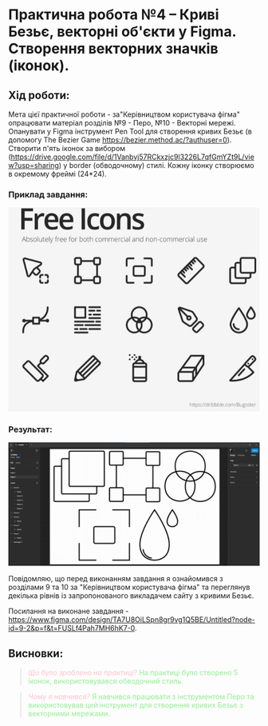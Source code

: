 # Практична робота №4 – Криві Безьє, векторні об'єкти  у Figma. Створення векторних значків (іконок).

## Хід роботи:
Мета цієї практичної роботи - за"Керівництвом користувача фігма" опрацювати матеріал розділів №9 - Перо,  №10 - Векторні мережі. Опанувати у Figma інструмент Pen Tool для створення кривих Безьє (в допомогу The Bezier Game https://bezier.method.ac/?authuser=0). Створити  п'ять іконок  за вибором (https://drive.google.com/file/d/1Vanbvj57RCkxzjc9l3226L7qfGmYZt9L/view?usp=sharing)  у border (обводочному) стилі. Кожну іконку створюємо в окремому  фреймі (24*24).

### Приклад завдання:
![Приклад](im/pr.png)

### Результат:
![Результат](im/r1.png)

Повідомляю, що перед виконанням завдання я ознайомився з розділами 9 та 10 за "Керівництвом користувача фігма" та переглянув декілька рівнів із запропонованого викладачем сайту з кривими Безьє.

Посилання на виконане завдання - https://www.figma.com/design/TA7U8OiLSpn8gr9vg1Q5BE/Untitled?node-id=9-2&p=f&t=FUSLf4Pah7MH6hK7-0.

## Висновки:
><span style="color:#FFC0CB;">*Що було зроблено на практиці?*</span>
><span style="color:#90EE90;">На практиці було створено 5 іконок, використовувався обводочний стиль.</span>   

><span style="color:#FFC0CB;">*Чому я навчився?*</span>
><span style="color:#90EE90;">Я навчився працювати з інструментом Перо та використовував цей інструмент для створення кривих Безьє з векторними мережами.</span> 